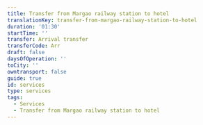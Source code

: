 ```yaml
---
title: Transfer from Margao railway station to hotel
translationKey: transfer-from-margao-railway-station-to-hotel
duration: '01:30'
startTime: ''
transfer: Arrival transfer
transferCode: Arr
draft: false
daysOfOperation: ''
toCity: ''
owntransport: false
guide: true
id: services
type: services
tags:
  - Services
  - Transfer from Margao railway station to hotel
---
```

